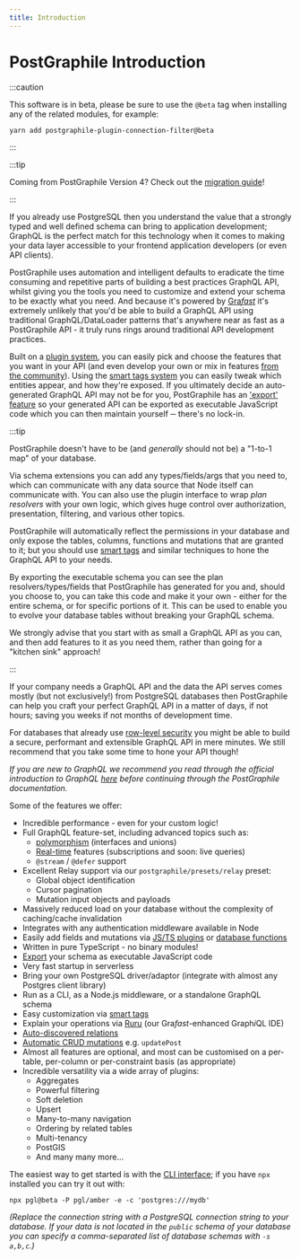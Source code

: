 ```yaml
---
title: Introduction
---
```


# PostGraphile Introduction

:::caution

This software is in beta, please be sure to use the `@beta` tag when installing any of the related modules, for example:

```sh
yarn add postgraphile-plugin-connection-filter@beta
```

:::

:::tip

Coming from PostGraphile Version 4? Check out the
[migration guide](./migrating-from-v4/index.mdx)!

:::

If you already use PostgreSQL then you understand the value that a strongly
typed and well defined schema can bring to application development; GraphQL is
the perfect match for this technology when it comes to making your data layer
accessible to your frontend application developers (or even API clients).

PostGraphile uses automation and intelligent defaults to eradicate the time
consuming and repetitive parts of building a best practices GraphQL API, whilst
giving you the tools you need to customize and extend your schema to be exactly
what you need. And because it's powered by [Gra*fast*](https://grafast.org) it's
extremely unlikely that you'd be able to build a GraphQL API using traditional
GraphQL/DataLoader patterns that's anywhere near as fast as a PostGraphile API -
it truly runs rings around traditional API development practices.

Built on a [plugin system](./extending), you can easily pick and choose the
features that you want in your API (and even develop your own or mix in features
[from the community](./community-plugins)). Using the
[smart tags system](./smart-tags) you can easily tweak which entities appear,
and how they're exposed. If you ultimately decide an auto-generated GraphQL API
may not be for you, PostGraphile has an ['export' feature](./exporting-schema)
so your generated API can be exported as executable JavaScript code which you
can then maintain yourself ─ there's no lock-in.

:::tip

PostGraphile doesn't have to be (and _generally_ should not be) a "1-to-1 map"
of your database.

Via schema extensions you can add any types/fields/args that you need to, which
can communicate with any data source that Node itself can communicate with. You
can also use the plugin interface to wrap _plan resolvers_ with your own logic,
which gives huge control over authorization, presentation, filtering, and
various other topics.

PostGraphile will automatically reflect the permissions in your
database and only expose the tables, columns, functions and mutations that are
granted to it; but you should use [smart tags](./smart-tags) and similar
techniques to hone the GraphQL API to your needs.

By exporting the executable schema you can see the plan resolvers/types/fields
that PostGraphile has generated for you and, should you choose to, you can take
this code and make it your own - either for the entire schema, or for specific
portions of it. This can be used to enable you to evolve your database tables
without breaking your GraphQL schema.

We strongly advise that you start with as small a GraphQL API as you can, and
then add features to it as you need them, rather than going for a "kitchen sink"
approach!

:::

If your company needs a GraphQL API and the data the API serves comes mostly
(but not exclusively!) from PostgreSQL databases then PostGraphile can help you
craft your perfect GraphQL API in a matter of days, if not hours; saving you
weeks if not months of development time.

For databases that already use
[row-level security](https://learn.graphile.org/docs/PostgreSQL_Row_Level_Security_Infosheet.pdf)
you might be able to build a secure, performant and extensible GraphQL API in
mere minutes. <!-- ; however, row-level security is not required to secure your
PostGraphile API ─ there are other options for authorization. (TODO: detail
these options!) --> We still recommend that you take some time to hone your API though!

_If you are new to GraphQL we recommend you read through the official
introduction to GraphQL [here](https://graphql.org/learn/) before continuing
through the PostGraphile documentation._

Some of the features we offer:

- Incredible performance - even for your custom logic!
- Full GraphQL feature-set, including advanced topics such as:
  - [polymorphism](./polymorphism.md) (interfaces and unions)
  - [Real-time](./realtime.md) features (subscriptions and soon: live queries)
  - `@stream` / `@defer` support
- Excellent Relay support via our `postgraphile/presets/relay` preset:
  - Global object identification
  - Cursor pagination
  - Mutation input objects and payloads
- Massively reduced load on your database without the complexity of caching/cache invalidation
- Integrates with any authentication middleware available in Node
- Easily add fields and mutations via [JS/TS plugins](./extending) or
  [database functions](./functions)
- Written in pure TypeScript - no binary modules!
- [Export](./exporting-schema.md) your schema as executable JavaScript code
- Very fast startup in serverless
- Bring your own PostgreSQL driver/adaptor (integrate with almost any Postgres client library)
- Run as a CLI, as a Node.js middleware, or a standalone GraphQL schema
- Easy customization via [smart tags](./smart-tags)
- Explain your operations via [Ruru](https://grafast.org/ruru/) (our Gra*fast*-enhanced Graph*i*QL IDE)
- [Auto-discovered relations](./relations)
- [Automatic CRUD mutations](./crud-mutations) e.g. `updatePost`
- Almost all features are optional, and most can be customised on a per-table, per-column or per-constraint basis (as appropriate)
- Incredible versatility via a wide array of plugins:
  - Aggregates
  - Powerful filtering
  - Soft deletion
  - Upsert
  - Many-to-many navigation
  - Ordering by related tables
  - Multi-tenancy
  - PostGIS
  - And many many more...

The easiest way to get started is with the [CLI interface](./usage-cli); if you
have `npx` installed you can try it out with:

```
npx pgl@beta -P pgl/amber -e -c 'postgres:///mydb'
```

_(Replace the connection string with a PostgreSQL connection string to your
database. If your data is not located in the `public` schema of your database
you can specify a comma-separated list of database schemas with `-s a,b,c`.)_
